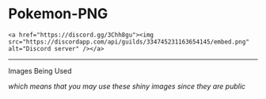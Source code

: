# Pokemon-PNG
    <a href="https://discord.gg/3Chh8gu"><img src="https://discordapp.com/api/guilds/334745231163654145/embed.png" alt="Discord server" /></a>
---------------
Images Being Used

*which means that you may use these shiny images since they are public*
